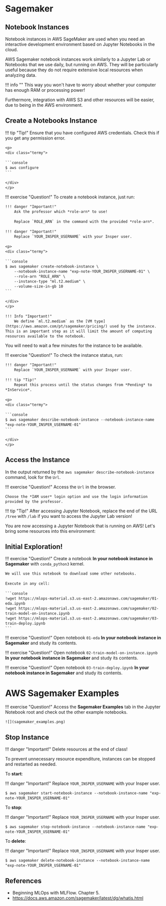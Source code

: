 # Sagemaker

## Notebook Instances

Notebook instances in AWS SageMaker are used when you need an interactive development environment based on Jupyter Notebooks in the cloud.

AWS Sagemaker notebook instances work similarly to a Jupyter Lab or Notebooks that we use daily, but running on AWS. They will be particularly useful because they do not require extensive local resources when analyzing data.

!!! info ""
    This way you won't have to worry about whether your computer has enough RAM or processing power!

Furthermore, integration with AWS S3 and other resources will be easier, due to being in the AWS environment.

## Create a Notebooks Instance

!!! tip "Tip!"
    Ensure that you have configured AWS credentials. Check this if you get any permission error.

    <p>
    <div class="termy">

    ```console
    $ aws configure
    ```

    </div>
    </p>

!!! exercise "Question!"
    To create a notebook instance, just run:

    !!! danger "Important!"
        Ask the professor which *role-arn* to use!

        Replace `ROLE_ARN` in the command with the provided *role-arn*.

    !!! danger "Important!"
        Replace `YOUR_INSPER_USERNAME` with your Insper user.

    <p>
    <div class="termy">

    ```console
    $ aws sagemaker create-notebook-instance \
        --notebook-instance-name "exp-note-YOUR_INSPER_USERNAME-01" \
        --role-arn "ROLE_ARN" \
        --instance-type "ml.t2.medium" \
        --volume-size-in-gb 10
    ```

    </div>
    </p>

    !!! Info "Important!"
        We define `ml.t2.medium` as the [VM type](https://aws.amazon.com/pt/sagemaker/pricing/) used by the instance. This is an important step as it will limit the amount of computing resources available to the notebook.

You will need to wait a few minutes for the instance to be available.

!!! exercise "Question!"
    To check the instance status, run:

    !!! danger "Important!"
        Replace `YOUR_INSPER_USERNAME` with your Insper user.

    !!! tip "Tip!"
        Repeat this process until the status changes from *Pending* to *InService*.

    <p>
    <div class="termy">

    ```console
    $ aws sagemaker describe-notebook-instance --notebook-instance-name "exp-note-YOUR_INSPER_USERNAME-01"
    ```

    </div>
    </p>

## Access the Instance

In the output returned by the `aws sagemaker describe-notebook-instance` command, look for the `Url`. 

!!! exercise "Question!"
    Access the `Url` in the browser.
    
    Choose the *IAM user* login option and use the login information provided by the professor.

!!! tip "Tip!"
    After accessing Jupyter Notebook, replace the end of the URL `/tree` with `/lab` if you want to access the Jupyter Lab version!

You are now accessing a Jupyter Notebook that is running on AWS! Let's bring some resources into this environment:

## Initial Exploration!


!!! exercise "Question!"
    Create a notebook **In your notebook instance in Sagemaker** with `conda_python3` kernel.

    We will use this notebook to download some other notebooks.

    Execute in any cell:

    ```console
    !wget https://mlops-material.s3.us-east-2.amazonaws.com/sagemaker/01-eda.ipynb
    !wget https://mlops-material.s3.us-east-2.amazonaws.com/sagemaker/02-train-model-on-instance.ipynb
    !wget https://mlops-material.s3.us-east-2.amazonaws.com/sagemaker/03-train-deploy.ipynb
    ```

!!! exercise "Question!"
    Open notebook `01-eda` **In your notebook instance in Sagemaker** and study its contents.

!!! exercise "Question!"
    Open notebook `02-train-model-on-instance.ipynb` **In your notebook instance in Sagemaker** and study its contents.

!!! exercise "Question!"
    Open notebook `03-train-deploy.ipynb` **In your notebook instance in Sagemaker** and study its contents.

# AWS Sagemaker Examples

!!! exercise "Question!"
    Access the **Sagemaker Examples** tab in the Jupyter Notebook root and check out the other example notebooks.

    ![](sagemaker_examples.png)

## Stop Instance

!!! danger "Important!"
    Delete resources at the end of class!

To prevent unnecessary resource expenditure, instances can be stopped and restarted as needed.

To **start**:

!!! danger "Important!"
    Replace `YOUR_INSPER_USERNAME` with your Insper user.

<p>
<div class="termy">

```console
$ aws sagemaker start-notebook-instance --notebook-instance-name "exp-note-YOUR_INSPER_USERNAME-01"
```

</div>
</p>

To **stop**:

!!! danger "Important!"
    Replace `YOUR_INSPER_USERNAME` with your Insper user.

<p>
<div class="termy">

```console
$ aws sagemaker stop-notebook-instance --notebook-instance-name "exp-note-YOUR_INSPER_USERNAME-01"
```

</div>
</p>

To **delete**:

!!! danger "Important!"
    Replace `YOUR_INSPER_USERNAME` with your Insper user.

<p>
<div class="termy">

```console
$ aws sagemaker delete-notebook-instance --notebook-instance-name "exp-note-YOUR_INSPER_USERNAME-01"
```

</div>
</p>


## References
- Beginning MLOps with MLFlow. Chapter 5.
- https://docs.aws.amazon.com/sagemaker/latest/dg/whatis.html
